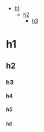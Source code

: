 <!-- TOC -->
* [h1](#h1)
  * [h2](#h2)
    * [h3](#h3)

<!-- TOC END -->

# h1

## h2

### h3

#### h4

##### h5

###### h6
